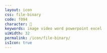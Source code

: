 ```yaml
---
layout: icon
css: file-binary
code: f094
character: 
keywords: image video word powerpoint excel
uiWidth: 32
permalink: /icon/file-binary/
isIcon: true
---
```


